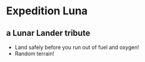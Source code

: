 # Expedition Luna

## a Lunar Lander tribute

-   Land safely before you run out of fuel and oxygen!
-   Random terrain!
